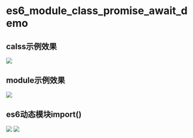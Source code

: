 # es6_module_class_promise_await_demo

## calss示例效果

<img src="https://img-blog.csdnimg.cn/2b74d4244572488a8546a64a56fc4f6d.png"/>

## module示例效果

<img src="https://img-blog.csdnimg.cn/a70551ffcec340318776cb4d1ac6e0c8.png"/>

## es6动态模块import()

<img src="https://img-blog.csdnimg.cn/491483db6f0f4e1d825d9c0b7b170a06.png"/>

<img src="https://img-blog.csdnimg.cn/fe711b1bad074bf4981cd33a1b77e8d5.gif"/>
